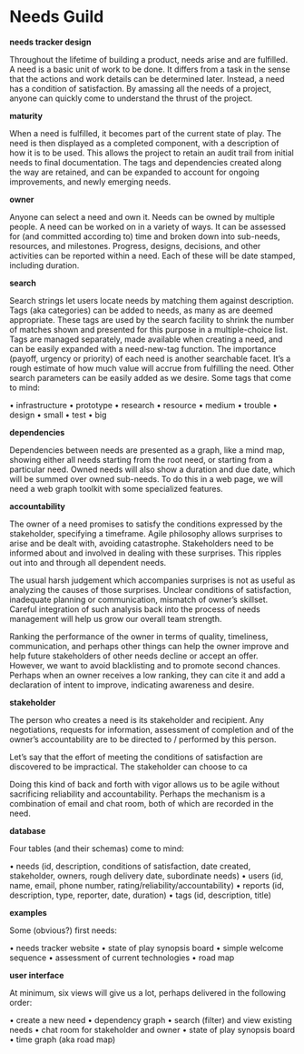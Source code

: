 # Needs Guild
**needs tracker design**

Throughout the lifetime of building a product, needs arise and are fulfilled. A need is a basic unit of work to be done. It differs from a task in the sense that the actions and work details can be determined later. Instead, a need has a condition of satisfaction. By amassing all the needs of a project, anyone can quickly come to understand the thrust of the project.  

**maturity**

When a need is fulfilled, it becomes part of the current state of play. The need is then displayed as a completed component, with a description of how it is to be used. This allows the project to retain an audit trail from initial needs to final documentation. The tags and dependencies created along the way are retained, and can be expanded to account for ongoing improvements, and newly emerging needs.  

**owner**

Anyone can select a need and own it. Needs can be owned by multiple people. A need can be worked on in a variety of ways. It can be assessed for (and committed according to) time and broken down into sub-needs, resources, and milestones. Progress, designs, decisions, and other activities can be reported within a need. Each of these will be date stamped, including duration.  

**search**

Search strings let users locate needs by matching them against description. Tags (aka categories) can be added to needs, as many as are deemed appropriate. These tags are used by the search facility to shrink the number of matches shown and presented for this purpose in a multiple-choice list. Tags are managed separately, made available when creating a need, and can be easily expanded with a need-new-tag function. The importance (payoff, urgency or priority) of each need is another searchable facet. It’s a rough estimate of how much value will accrue from fulfilling the need. Other search parameters can be easily added as we desire. Some tags that come to mind:  

• infrastructure
• prototype
• research
• resource
• medium
• trouble
• design
• small
• test
• big  

**dependencies**

Dependencies between needs are presented as a graph, like a mind map, showing either all needs starting from the root need, or starting from a particular need. Owned needs will also show a duration and due date, which will be summed over owned sub-needs. To do this in a web page, we will need a web graph toolkit with some specialized features.  

**accountability**

The owner of a need promises to satisfy the conditions expressed by the stakeholder, specifying a timeframe. Agile philosophy allows surprises to arise and be dealt with, avoiding catastrophe. Stakeholders need to be informed about and involved in dealing with these surprises. This ripples out into and through all dependent needs.  

The usual harsh judgement which accompanies surprises is not as useful as analyzing the causes of those surprises. Unclear conditions of satisfaction, inadequate planning or communication, mismatch of owner’s skillset. Careful integration of such analysis back into the process of needs management will help us grow our overall team strength.  

Ranking the performance of the owner in terms of quality, timeliness, communication, and perhaps other things can help the owner improve and help future stakeholders of other needs decline or accept an offer. However, we want to avoid blacklisting and to promote second chances. Perhaps when an owner receives a low ranking, they can cite it and add a declaration of intent to improve, indicating awareness and desire.

**stakeholder**

The person who creates a need is its stakeholder and recipient. Any negotiations, requests for information, assessment of completion and of the owner’s accountability are to be directed to / performed by this person.

Let’s say that the effort of meeting the conditions of satisfaction are discovered to be impractical. The stakeholder can choose to ca

Doing this kind of back and forth with vigor allows us to be agile without sacrificing reliability and accountability. Perhaps the mechanism is a combination of email and chat room, both of which are recorded in the need.

**database**

Four tables (and their schemas) come to mind:

• needs (id, description, conditions of satisfaction, date created, stakeholder, owners, rough delivery date, subordinate needs)
• users (id, name, email, phone number, rating/reliability/accountability)
• reports (id, description, type, reporter, date, duration)
• tags (id, description, title)    

**examples**

Some (obvious?) first needs:  

• needs tracker website
• state of play synopsis board
• simple welcome sequence
• assessment of current technologies
• road map

**user interface**

At minimum, six views will give us a lot, perhaps delivered in the following order:

• create a new need
• dependency graph
• search (filter) and view existing needs
• chat room for stakeholder and owner
• state of play synopsis board
• time graph (aka road map)